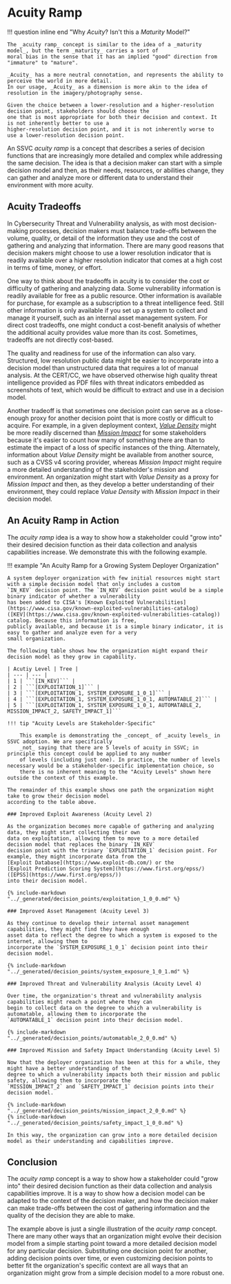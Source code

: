 # Acuity Ramp

!!! question inline end "Why _Acuity_? Isn't this a _Maturity_ Model?"

    The _acuity ramp_ concept is similar to the idea of a _maturity model_, but the term _maturity_ carries a sort of
    moral bias in the sense that it has an implied "good" direction from "immature" to "mature". 

    _Acuity_ has a more neutral connotation, and represents the ability to perceive the world in more detail. 
    In our usage, _Acuity_ as a dimension is more akin to the idea of resolution in the imagery/photography sense.

    Given the choice between a lower-resolution and a higher-resolution decision point, stakeholders should choose the
    one that is most appropriate for both their decision and context. It is not inherently better to use a
    higher-resolution decision point, and it is not inherently worse to use a lower-resolution decision point.

An SSVC _acuity ramp_ is a concept that describes a series of decision functions that are increasingly more detailed and
complex while addressing the same decision. The idea is that a decision maker can start with a simple decision model and
then, as their needs, resources, or abilities change, they can gather and analyze more or different data to understand
their environment with more acuity.

## Acuity Tradeoffs

In Cybersecurity Threat and Vulnerability analysis, as with most decision-making processes, decision makers must
balance trade-offs between the volume, quality, or detail of the information they use and the cost of gathering and
analyzing that information. 
There are many good reasons that decision makers might choose to use a lower resolution indicator that is readily 
available over a higher resolution indicator that comes at a high cost in terms of time, money, or effort.

One way to think about the tradeoffs in acuity is to consider the cost or difficulty of gathering and analyzing data.
Some vulnerability information is readily available for free as a public resource. 
Other information is available for purchase, for example as a subscription to a threat intelligence feed.
Still other information is only available if you set up a system to collect and manage it yourself, such as an internal
asset management system. 
For direct cost tradeoffs, one might conduct a cost-benefit analysis of whether the additional acuity provides value 
more than its cost. Sometimes, tradeoffs are not directly cost-based. 

The quality and readiness for use of the information can also vary. Structured, low resolution public data might be
easier to incorporate into a decision model than unstructured data that requires a lot of manual analysis.
At the CERT/CC, we have observed otherwise high quality threat intelligence provided as PDF files with threat indicators 
embedded as screenshots of text, which would be difficult to extract and use in a decision model.

Another tradeoff is that sometimes one decision point can serve as a close-enough proxy for another decision point that
is more costly or difficult to acquire. For example, in a given deployment context, 
[_Value Density_](../reference/decision_points/value_density.md) might be more readily discerned than
[_Mission Impact_](../reference/decision_points/mission_impact.md) for some stakeholders because it's easier to 
count how many of something there are than to estimate the impact of a loss of specific instances of the thing.
Alternately, information about _Value Density_ might be available from another source, such as a CVSS v4 scoring provider,
whereas _Mission Impact_ might require a more detailed understanding of the stakeholder's mission and environment.
An organization might start with _Value Density_ as a proxy for _Mission Impact_ and then, as they develop a better
understanding of their environment, they could replace _Value Density_ with _Mission Impact_ in their decision model.


## An Acuity Ramp in Action

The _acuity ramp_ idea is a way to show how a stakeholder could "grow into" their desired decision function as their
data collection and analysis capabilities increase. We demonstrate this with the following example.

!!! example "An Acuity Ramp for a Growing System Deployer Organization"

    A system deployer organization with few initial resources might start with a simple decision model that only includes a custom
    `IN_KEV` decision point. The `IN_KEV` decision point would be a simple binary indicator of whether a vulnerability
    has been added to CISA's [Known Exploited Vulnerabilities](https://www.cisa.gov/known-exploited-vulnerabilities-catalog)
    ([KEV](https://www.cisa.gov/known-exploited-vulnerabilities-catalog)) catalog. Because this information is free,
    publicly available, and because it is a simple binary indicator, it is easy to gather and analyze even for a very
    small organization.

    The following table shows how the organization might expand their decision model as they grow in capability.
    
    | Acutiy Level | Tree |
    | --- | --- |
    | 1 | ```[IN_KEV]``` |
    | 2 | ```[EXPLOITATION_1]``` |
    | 3 | ```[EXPLOITATION_1, SYSTEM_EXPOSURE_1_0_1]``` |
    | 4 | ```[EXPLOITATION_1, SYSTEM_EXPOSURE_1_0_1, AUTOMATABLE_2]``` |
    | 5 | ```[EXPLOITATION_1, SYSTEM_EXPOSURE_1_0_1, AUTOMATABLE_2, MISSION_IMPACT_2, SAFETY_IMPACT_1]```

    !!! tip "Acuity Levels are Stakeholder-Specific" 

        This example is demonstrating the _concept_ of _acuity levels_ in SSVC adoption. We are specifically
        _not_ saying that there are 5 levels of acuity in SSVC; in principle this concept could be applied to any number
        of levels (including just one). In practice, the number of levels necessary would be a stakeholder-specific implementation choice, so 
        there is no inherent meaning to the "Acuity Levels" shown here outside the context of this example.
    
    The remainder of this example shows one path the organization might take to grow their decision model
    according to the table above.

    ### Improved Exploit Awareness (Acuity Level 2)

    As the organization becomes more capable of gathering and analyzing data, they might start collecting their own
    data on exploitation, allowing them to move to a more detailed decision model that replaces the binary `IN_KEV` 
    decision point with the trinary `EXPLOITATION_1` decision point. For example, they might incorporate data from the
    [Exploit Database](https://www.exploit-db.com/) or the
    [Exploit Prediction Scoring System](https://www.first.org/epss/) ([EPSS](https://www.first.org/epss/))
    into their decision model.

    {% include-markdown "../_generated/decision_points/exploitation_1_0_0.md" %}

    ### Improved Asset Management (Acuity Level 3)

    As they continue to develop their internal asset management capabilities, they might find they have enough
    asset data to reflect the degree to which a system is exposed to the internet, allowing them to 
    incorporate the `SYSTEM_EXPOSURE_1_0_1` decision point into their decision model.

    {% include-markdown "../_generated/decision_points/system_exposure_1_0_1.md" %}

    ### Improved Threat and Vulnerability Analysis (Acuity Level 4)

    Over time, the organization's threat and vulnerability analysis capabilities might reach a point where they can
    begin to collect data on the degree to which a vulnerability is automatable, allowing them to incorporate the
    `AUTOMATABLE_1` decision point into their decision model.

    {% include-markdown "../_generated/decision_points/automatable_2_0_0.md" %}

    ### Improved Mission and Safety Impact Understanding (Acuity Level 5)

    Now that the deployer organization has been at this for a while, they might have a better understanding of the
    degree to which a vulnerability impacts both their mission and public safety, allowing them to incorporate the
    `MISSION_IMPACT_2` and `SAFETY_IMPACT_1` decision points into their decision model.

    {% include-markdown "../_generated/decision_points/mission_impact_2_0_0.md" %}
    {% include-markdown "../_generated/decision_points/safety_impact_1_0_0.md" %}

    In this way, the organization can grow into a more detailed decision model as their understanding and capabilities improve.


## Conclusion

The _acuity ramp_ concept is a way to show how a stakeholder could "grow into" their desired decision function as their
data collection and analysis capabilities improve. It is a way to show how a decision model can be adapted to the
context of the decision maker, and how the decision maker can make trade-offs between the cost of gathering information
and the quality of the decision they are able to make.

The example above is just a single illustration of the _acuity ramp_ concept. There are many other ways that an
organization might evolve their decision model from a simple starting point toward a more detailed decision model for 
any particular decision. Substituting one decision point for another, adding decision points over time, or even
customizing decision points to better fit the organization's specific context are all ways that an organization might
grow from a simple decision model to a more robust one.
